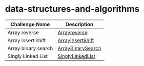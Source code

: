 # data-structures-and-algorithms

| Challenge Name|Description|
|---------------|----------|
| Array reverse |[Arrayreverse](./according/Arrayreverse/Arrayreverse.md)|
| Array insert shift |[ArrayInsertShift](./according/Array-insert-shift/Array-insert-shift.md)|
| Array binary search |[ArrayBinarySearch](./according/Array-binary-search/array-binary-search.md)|
| Singly Linked List |[SinglyLinkedList](./according/SinglyLinkedList/SinglyLinkedList.md)|

